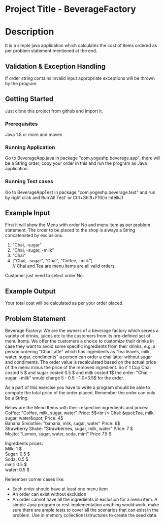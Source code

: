 # Project Title - BeverageFactory
# Description
It is a simple java application which calculates the cost of items ordered as per problem statement mentioned at the end.

## Validation & Exception Handling
If order string contains invalid input appropriate exceptions will be thrown by the program.

## Getting Started

Just clone this project from github and import it.

### Prerequisites
Java 1.8 or more and maven
 
### Running Application

Go to BeverageApp.java in package "com.yogeshp.beverage.app", there will be a String order,
copy your order in this and run the program as Java application.
     
       
### Running Test cases
Go to BeverageAppTest in package "com.yogeshp.beverage.test" and run by right click and Run'All Test' or Ctrl+Shift+F10(in IntelliJ)

## Example Input
First it will show the Menu with order No and menu item as per problem statement.
The order to be placed to the shop is always a String concatenated by exclusions.
1. &quot;Chai, -sugar&quot;
2. &quot;Chai, -sugar, -milk&quot;
3. &quot;Chai&quot;
4. [&quot;Chai, -sugar&quot;, &quot;Chai&quot;, &quot;Coffee, -milk&quot;] <br />
// Chai and Tea are menu items
are all valid orders.

Customer just need to select order No.

## Example Output
Your total cost will be calculated as per your order placed.


## Problem Statement
Beverage Factory:
We are the owners of a beverage factory which serves a variety of drinks, juices etc to the customers
from its pre-defined set of menu Items.
We offer the customers a choice to customize their drinks in case they want to avoid some specific
ingredients from their drinks,
e.g. a person ordering &quot;Chai Latte&quot; which has ingredients as &quot;tea leaves, milk, water, sugar,
condiments&quot; a person can order a chai latter without sugar and condiments.
The order value is recalculated based on the actual price of the menu minus the price of the
removed ingredient.
So if 1 Cup Chai costed 5 $ and sugar costed 0.5 $ and milk costed 1$ the order: &quot;Chai, - sugar, -milk&quot;
would charge
5 - 0.5 - 1.0=3.5$ for the order.

As a part of this exercise you have to write a program should be able to compute the total price of
the order placed. Remember the order can only be a String.

Below are the Menu Items with their respective ingredients and prices:<br />
Coffee: &quot;Coffee, milk, sugar, water&quot; Price: 5$<br />
Chai: &quot;Tea, milk, sugar, water&quot; Price: 4$<br />
Banana Smoothie: &quot;banana, milk, sugar, water&quot; Price: 6$<br />
Strawberry Shake: &quot;Strawberries, sugar, milk, water&quot; Price: 7 $<br />
Mojito: &quot;Lemon, sugar, water, soda, mint&quot; Price 7.5 $<br />

Ingredients prices:<br />
Milk: 1 $<br />
Sugar: 0.5 $<br />
Soda: 0.5 $<br />
mint: 0.5 $<br />
water: 0.5 $<br />

Remember corner cases like:
- Each order should have at least one menu item
- An order can exist without exclusion
- An order cannot have all the ingredients in exclusion for a menu item.
A simple Java program or rest implementation anything would work, make sure there are ample tests to cover all the scenarios that can exist in the problem. 
Use in memory collections/structures to create the seed data.
